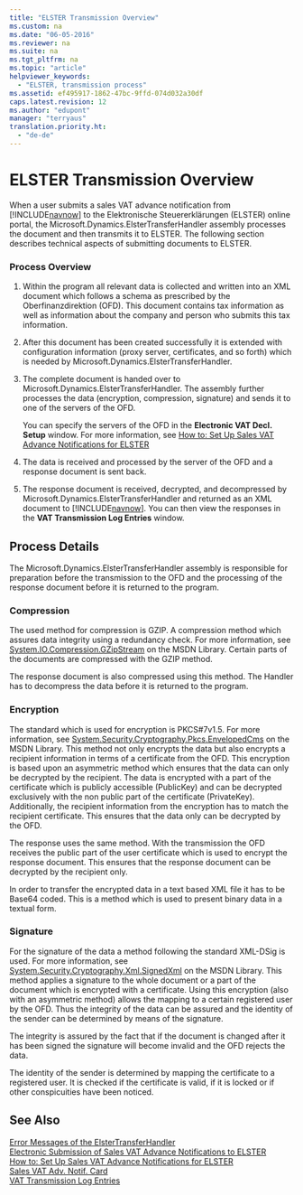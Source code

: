 ```yaml
---
title: "ELSTER Transmission Overview"
ms.custom: na
ms.date: "06-05-2016"
ms.reviewer: na
ms.suite: na
ms.tgt_pltfrm: na
ms.topic: "article"
helpviewer_keywords: 
  - "ELSTER, transmission process"
ms.assetid: ef495917-1862-47bc-9ffd-074d032a30df
caps.latest.revision: 12
ms.author: "edupont"
manager: "terryaus"
translation.priority.ht: 
  - "de-de"
---
```

# ELSTER Transmission Overview
When a user submits a sales VAT advance notification from [!INCLUDE[navnow](../../ApplicationDesign/includes/navnow_md.md)] to the Elektronische Steuererklärungen \(ELSTER\) online portal, the Microsoft.Dynamics.ElsterTransferHandler assembly processes the document and then transmits it to ELSTER. The following section describes technical aspects of submitting documents to ELSTER.  
  
### Process Overview  
  
1.  Within the program all relevant data is collected and written into an XML document which follows a schema as prescribed by the Oberfinanzdirektion \(OFD\). This document contains tax information as well as information about the company and person who submits this tax information.  
  
2.  After this document has been created successfully it is extended with configuration information \(proxy server, certificates, and so forth\) which is needed by Microsoft.Dynamics.ElsterTransferHandler.  
  
3.  The complete document is handed over to Microsoft.Dynamics.ElsterTransferHandler. The assembly further processes the data \(encryption, compression, signature\) and sends it to one of the servers of the OFD.  
  
     You can specify the servers of the OFD in the **Electronic VAT Decl. Setup** window. For more information, see [How to: Set Up Sales VAT Advance Notifications for ELSTER](../../LocalFunctionalityForMicrosoftDynamicsNav2016/Germany/how-to-set-up-sales-vat-advance-notifications-for-elster.md)  
  
4.  The data is received and processed by the server of the OFD and a response document is sent back.  
  
5.  The response document is received, decrypted, and decompressed by Microsoft.Dynamics.ElsterTransferHandler and returned as an XML document to [!INCLUDE[navnow](../../ApplicationDesign/includes/navnow_md.md)]. You can then view the responses in the **VAT Transmission Log Entries** window.  
  
## Process Details  
 The Microsoft.Dynamics.ElsterTransferHandler assembly is responsible for preparation before the transmission to the OFD and the processing of the response document before it is returned to the program.  
  
### Compression  
 The used method for compression is GZIP. A compression method which assures data integrity using a redundancy check. For more information, see [System.IO.Compression.GZipStream](http://go.microsoft.com/fwlink/?LinkId=200710) on the MSDN Library. Certain parts of the documents are compressed with the GZIP method.  
  
 The response document is also compressed using this method. The Handler has to decompress the data before it is returned to the program.  
  
### Encryption  
 The standard which is used for encryption is PKCS\#7v1.5. For more information, see [System.Security.Cryptography.Pkcs.EnvelopedCms](http://go.microsoft.com/fwlink/?LinkId=200708) on the MSDN Library. This method not only encrypts the data but also encrypts a recipient information in terms of a certificate from the OFD. This encryption is based upon an asymmetric method which ensures that the data can only be decrypted by the recipient. The data is encrypted with a part of the certificate which is publicly accessible \(PublicKey\) and can be decrypted exclusively with the non public part of the certificate \(PrivateKey\). Additionally, the recipient information from the encryption has to match the recipient certificate. This ensures that the data only can be decrypted by the OFD.  
  
 The response uses the same method. With the transmission the OFD receives the public part of the user certificate which is used to encrypt the response document. This ensures that the response document can be decrypted by the recipient only.  
  
 In order to transfer the encrypted data in a text based XML file it has to be Base64 coded. This is a method which is used to present binary data in a textual form.  
  
### Signature  
 For the signature of the data a method following the standard XML\-DSig is used. For more information, see [System.Security.Cryptography.Xml.SignedXml](http://go.microsoft.com/fwlink/?LinkId=200709) on the MSDN Library. This method applies a signature to the whole document or a part of the document which is encrypted with a certificate. Using this encryption \(also with an asymmetric method\) allows the mapping to a certain registered user by the OFD. Thus the integrity of the data can be assured and the identity of the sender can be determined by means of the signature.  
  
 The integrity is assured by the fact that if the document is changed after it has been signed the signature will become invalid and the OFD rejects the data.  
  
 The identity of the sender is determined by mapping the certificate to a registered user. It is checked if the certificate is valid, if it is locked or if other conspicuities have been noticed.  
  
## See Also  
 [Error Messages of the ElsterTransferHandler](../../LocalFunctionalityForMicrosoftDynamicsNav2016/Germany/error-messages-of-the-elstertransferhandler.md)   
 [Electronic Submission of Sales VAT Advance Notifications to ELSTER](../../LocalFunctionalityForMicrosoftDynamicsNav2016/Germany/electronic-submission-of-sales-vat-advance-notifications-to-elster.md)   
 [How to: Set Up Sales VAT Advance Notifications for ELSTER](../../LocalFunctionalityForMicrosoftDynamicsNav2016/Germany/how-to-set-up-sales-vat-advance-notifications-for-elster.md)   
 [Sales VAT Adv. Notif. Card](../../LocalFunctionalityForMicrosoftDynamicsNav2016/Germany/-$-n_11016-sales-vat-adv.-notif.-card-$-.md)   
 [VAT Transmission Log Entries](../../LocalFunctionalityForMicrosoftDynamicsNav2016/Germany/-$-n_11018-vat-transmission-log-entries-$-.md)